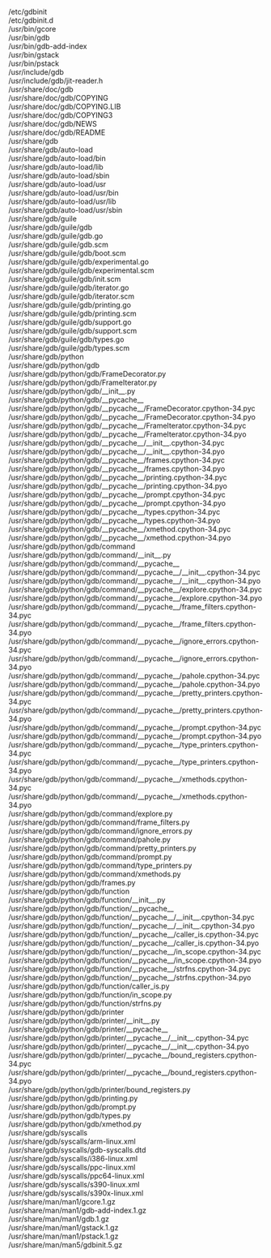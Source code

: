 /etc/gdbinit  
/etc/gdbinit.d  
/usr/bin/gcore  
/usr/bin/gdb  
/usr/bin/gdb-add-index  
/usr/bin/gstack  
/usr/bin/pstack  
/usr/include/gdb  
/usr/include/gdb/jit-reader.h  
/usr/share/doc/gdb  
/usr/share/doc/gdb/COPYING  
/usr/share/doc/gdb/COPYING.LIB  
/usr/share/doc/gdb/COPYING3  
/usr/share/doc/gdb/NEWS  
/usr/share/doc/gdb/README  
/usr/share/gdb  
/usr/share/gdb/auto-load  
/usr/share/gdb/auto-load/bin  
/usr/share/gdb/auto-load/lib  
/usr/share/gdb/auto-load/sbin  
/usr/share/gdb/auto-load/usr  
/usr/share/gdb/auto-load/usr/bin  
/usr/share/gdb/auto-load/usr/lib  
/usr/share/gdb/auto-load/usr/sbin  
/usr/share/gdb/guile  
/usr/share/gdb/guile/gdb  
/usr/share/gdb/guile/gdb.go  
/usr/share/gdb/guile/gdb.scm  
/usr/share/gdb/guile/gdb/boot.scm  
/usr/share/gdb/guile/gdb/experimental.go  
/usr/share/gdb/guile/gdb/experimental.scm  
/usr/share/gdb/guile/gdb/init.scm  
/usr/share/gdb/guile/gdb/iterator.go  
/usr/share/gdb/guile/gdb/iterator.scm  
/usr/share/gdb/guile/gdb/printing.go  
/usr/share/gdb/guile/gdb/printing.scm  
/usr/share/gdb/guile/gdb/support.go  
/usr/share/gdb/guile/gdb/support.scm  
/usr/share/gdb/guile/gdb/types.go  
/usr/share/gdb/guile/gdb/types.scm  
/usr/share/gdb/python  
/usr/share/gdb/python/gdb  
/usr/share/gdb/python/gdb/FrameDecorator.py  
/usr/share/gdb/python/gdb/FrameIterator.py  
/usr/share/gdb/python/gdb/\_\_init\_\_.py  
/usr/share/gdb/python/gdb/\_\_pycache\_\_  
/usr/share/gdb/python/gdb/\_\_pycache\_\_/FrameDecorator.cpython-34.pyc  
/usr/share/gdb/python/gdb/\_\_pycache\_\_/FrameDecorator.cpython-34.pyo  
/usr/share/gdb/python/gdb/\_\_pycache\_\_/FrameIterator.cpython-34.pyc  
/usr/share/gdb/python/gdb/\_\_pycache\_\_/FrameIterator.cpython-34.pyo  
/usr/share/gdb/python/gdb/\_\_pycache\_\_/\_\_init\_\_.cpython-34.pyc  
/usr/share/gdb/python/gdb/\_\_pycache\_\_/\_\_init\_\_.cpython-34.pyo  
/usr/share/gdb/python/gdb/\_\_pycache\_\_/frames.cpython-34.pyc  
/usr/share/gdb/python/gdb/\_\_pycache\_\_/frames.cpython-34.pyo  
/usr/share/gdb/python/gdb/\_\_pycache\_\_/printing.cpython-34.pyc  
/usr/share/gdb/python/gdb/\_\_pycache\_\_/printing.cpython-34.pyo  
/usr/share/gdb/python/gdb/\_\_pycache\_\_/prompt.cpython-34.pyc  
/usr/share/gdb/python/gdb/\_\_pycache\_\_/prompt.cpython-34.pyo  
/usr/share/gdb/python/gdb/\_\_pycache\_\_/types.cpython-34.pyc  
/usr/share/gdb/python/gdb/\_\_pycache\_\_/types.cpython-34.pyo  
/usr/share/gdb/python/gdb/\_\_pycache\_\_/xmethod.cpython-34.pyc  
/usr/share/gdb/python/gdb/\_\_pycache\_\_/xmethod.cpython-34.pyo  
/usr/share/gdb/python/gdb/command  
/usr/share/gdb/python/gdb/command/\_\_init\_\_.py  
/usr/share/gdb/python/gdb/command/\_\_pycache\_\_  
/usr/share/gdb/python/gdb/command/\_\_pycache\_\_/\_\_init\_\_.cpython-34.pyc  
/usr/share/gdb/python/gdb/command/\_\_pycache\_\_/\_\_init\_\_.cpython-34.pyo  
/usr/share/gdb/python/gdb/command/\_\_pycache\_\_/explore.cpython-34.pyc  
/usr/share/gdb/python/gdb/command/\_\_pycache\_\_/explore.cpython-34.pyo  
/usr/share/gdb/python/gdb/command/\_\_pycache\_\_/frame\_filters.cpython-34.pyc  
/usr/share/gdb/python/gdb/command/\_\_pycache\_\_/frame\_filters.cpython-34.pyo  
/usr/share/gdb/python/gdb/command/\_\_pycache\_\_/ignore\_errors.cpython-34.pyc  
/usr/share/gdb/python/gdb/command/\_\_pycache\_\_/ignore\_errors.cpython-34.pyo  
/usr/share/gdb/python/gdb/command/\_\_pycache\_\_/pahole.cpython-34.pyc  
/usr/share/gdb/python/gdb/command/\_\_pycache\_\_/pahole.cpython-34.pyo  
/usr/share/gdb/python/gdb/command/\_\_pycache\_\_/pretty\_printers.cpython-34.pyc  
/usr/share/gdb/python/gdb/command/\_\_pycache\_\_/pretty\_printers.cpython-34.pyo  
/usr/share/gdb/python/gdb/command/\_\_pycache\_\_/prompt.cpython-34.pyc  
/usr/share/gdb/python/gdb/command/\_\_pycache\_\_/prompt.cpython-34.pyo  
/usr/share/gdb/python/gdb/command/\_\_pycache\_\_/type\_printers.cpython-34.pyc  
/usr/share/gdb/python/gdb/command/\_\_pycache\_\_/type\_printers.cpython-34.pyo  
/usr/share/gdb/python/gdb/command/\_\_pycache\_\_/xmethods.cpython-34.pyc  
/usr/share/gdb/python/gdb/command/\_\_pycache\_\_/xmethods.cpython-34.pyo  
/usr/share/gdb/python/gdb/command/explore.py  
/usr/share/gdb/python/gdb/command/frame\_filters.py  
/usr/share/gdb/python/gdb/command/ignore\_errors.py  
/usr/share/gdb/python/gdb/command/pahole.py  
/usr/share/gdb/python/gdb/command/pretty\_printers.py  
/usr/share/gdb/python/gdb/command/prompt.py  
/usr/share/gdb/python/gdb/command/type\_printers.py  
/usr/share/gdb/python/gdb/command/xmethods.py  
/usr/share/gdb/python/gdb/frames.py  
/usr/share/gdb/python/gdb/function  
/usr/share/gdb/python/gdb/function/\_\_init\_\_.py  
/usr/share/gdb/python/gdb/function/\_\_pycache\_\_  
/usr/share/gdb/python/gdb/function/\_\_pycache\_\_/\_\_init\_\_.cpython-34.pyc  
/usr/share/gdb/python/gdb/function/\_\_pycache\_\_/\_\_init\_\_.cpython-34.pyo  
/usr/share/gdb/python/gdb/function/\_\_pycache\_\_/caller\_is.cpython-34.pyc  
/usr/share/gdb/python/gdb/function/\_\_pycache\_\_/caller\_is.cpython-34.pyo  
/usr/share/gdb/python/gdb/function/\_\_pycache\_\_/in\_scope.cpython-34.pyc  
/usr/share/gdb/python/gdb/function/\_\_pycache\_\_/in\_scope.cpython-34.pyo  
/usr/share/gdb/python/gdb/function/\_\_pycache\_\_/strfns.cpython-34.pyc  
/usr/share/gdb/python/gdb/function/\_\_pycache\_\_/strfns.cpython-34.pyo  
/usr/share/gdb/python/gdb/function/caller\_is.py  
/usr/share/gdb/python/gdb/function/in\_scope.py  
/usr/share/gdb/python/gdb/function/strfns.py  
/usr/share/gdb/python/gdb/printer  
/usr/share/gdb/python/gdb/printer/\_\_init\_\_.py  
/usr/share/gdb/python/gdb/printer/\_\_pycache\_\_  
/usr/share/gdb/python/gdb/printer/\_\_pycache\_\_/\_\_init\_\_.cpython-34.pyc  
/usr/share/gdb/python/gdb/printer/\_\_pycache\_\_/\_\_init\_\_.cpython-34.pyo  
/usr/share/gdb/python/gdb/printer/\_\_pycache\_\_/bound\_registers.cpython-34.pyc  
/usr/share/gdb/python/gdb/printer/\_\_pycache\_\_/bound\_registers.cpython-34.pyo  
/usr/share/gdb/python/gdb/printer/bound\_registers.py  
/usr/share/gdb/python/gdb/printing.py  
/usr/share/gdb/python/gdb/prompt.py  
/usr/share/gdb/python/gdb/types.py  
/usr/share/gdb/python/gdb/xmethod.py  
/usr/share/gdb/syscalls  
/usr/share/gdb/syscalls/arm-linux.xml  
/usr/share/gdb/syscalls/gdb-syscalls.dtd  
/usr/share/gdb/syscalls/i386-linux.xml  
/usr/share/gdb/syscalls/ppc-linux.xml  
/usr/share/gdb/syscalls/ppc64-linux.xml  
/usr/share/gdb/syscalls/s390-linux.xml  
/usr/share/gdb/syscalls/s390x-linux.xml  
/usr/share/man/man1/gcore.1.gz  
/usr/share/man/man1/gdb-add-index.1.gz  
/usr/share/man/man1/gdb.1.gz  
/usr/share/man/man1/gstack.1.gz  
/usr/share/man/man1/pstack.1.gz  
/usr/share/man/man5/gdbinit.5.gz  
